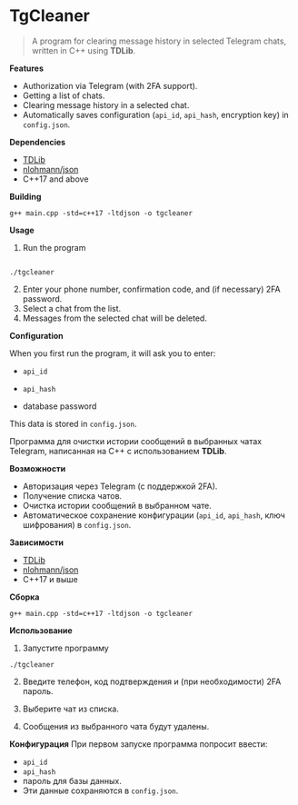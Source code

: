# TgСleaner

 > A program for clearing message history in selected Telegram chats, written in C++ using **TDLib**.


**Features**

- Authorization via Telegram (with 2FA support).
- Getting a list of chats.
- Clearing message history in a selected chat.
- Automatically saves configuration (`api_id`, `api_hash`, encryption key) in `config.json`.

**Dependencies**
- [TDLib](  https://github.com/tdlib/td?tab=readme-ov-file#using-cxx)
- [nlohmann/json](https://github.com/nlohmann/json)
- C++17 and above

**Building**
```
g++ main.cpp -std=c++17 -ltdjson -o tgcleaner
```

**Usage**

1. Run the program

```

./tgcleaner

```

2. Enter your phone number, confirmation code, and (if necessary) 2FA password.
3. Select a chat from the list.
4. Messages from the selected chat will be deleted.

**Configuration**

When you first run the program, it will ask you to enter:

- `api_id`

- `api_hash`

- database password

This data is stored in `config.json`.

Программа для очистки истории сообщений в выбранных чатах Telegram, написанная на C++ с использованием **TDLib**.

**Возможности**

- Авторизация через Telegram (с поддержкой 2FA).
- Получение списка чатов.
- Очистка истории сообщений в выбранном чате.
- Автоматическое сохранение конфигурации (`api_id`, `api_hash`, ключ шифрования) в `config.json`.

**Зависимости**

- [TDLib](https://github.com/tdlib/td?tab=readme-ov-file#using-cxx)
- [nlohmann/json](https://github.com/nlohmann/json)
- C++17 и выше

**Сборка**

```
g++ main.cpp -std=c++17 -ltdjson -o tgcleaner
```

**Использование**
1. Запустите программу

```
./tgcleaner
```
2. Введите телефон, код подтверждения и (при необходимости) 2FA пароль.
    
3. Выберите чат из списка.
    
4. Сообщения из выбранного чата будут удалены.

**Конфигурация**
При первом запуске программа попросит ввести:
- `api_id`
- `api_hash`
- пароль для базы данных.
- Эти данные сохраняются в `config.json`.